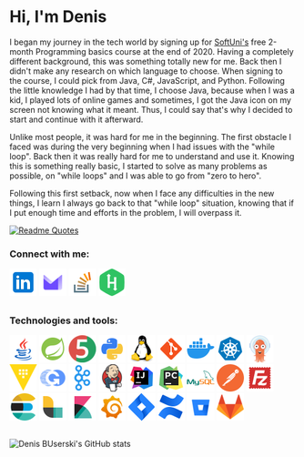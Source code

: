 # Hi, I'm Denis

I began my journey in the tech world by signing up for [SoftUni's](https://softuni.bg/) free 2-month Programming basics course at the end of 2020. Having a completely different background, this was something totally new for me. Back then I didn't make any research on which language to choose. When signing to the course, I could pick from Java, C#, JavaScript, and Python. Following the little knowledge I had by that time, I choose Java, because when I was a kid, I played lots of online games and sometimes, I got the Java icon on my screen not knowing what it meant. Thus, I could say that's why I decided to start and continue with it afterward. 

Unlike most people, it was hard for me in the beginning. The first obstacle I faced was during the very beginning when I had issues with the "while loop". Back then it was really hard for me to understand and use it. Knowing this is something really basic, I started to solve as many problems as possible, on "while loops" and I was able to go from "zero to hero". 

Following this first setback, now when I face any difficulties in the new things, I learn I always go back to that "while loop" situation, knowing that if I put enough time and efforts in the problem, I will overpass it.


[![Readme Quotes](https://quotes-github-readme.vercel.app/api?quote=Code%20never%20lies,%20comments%20sometimes%20do.&author=Ron%20Jeffries&type=horizontal&theme=algolia)](https://github.com/piyushsuthar/github-readme-quotes)


### Connect with me:

[![Linkedin](icons/linkedin-48x48.png)](https://www.linkedin.com/in/denis-buserski/)
[![Gmail](icons/proton-48x48.png)](mailto:denis.buserski@protonmail.com)
[![Stack Overflow](icons/stack-overflow-48x48.png)](https://stackoverflow.com/users/17831294/denis-buserski)
[![HackerRank](icons/hackerrank-48x48.png)](https://www.hackerrank.com/denis_buserski)
##


### Technologies and tools:

[![Java](icons/java-logo-48x48.png)](https://www.java.com/en/)
[![Spring](icons/spring-logo-48x48.png)](https://spring.io/)
[![JUnit](icons/junit-48x48.png)](https://junit.org/junit5/)
[![Python](icons/python-48x48.png)](https://www.python.org/)
[![Linux](icons/linux-48x48.png)](https://www.linux.org/)
[![Git](icons/git-48x48.png)](https://git-scm.com/)
[![Docker](icons/docker-48x48.png)](https://www.docker.com/)
[![K8s](icons/k8s-48x48.png)](https://kubernetes.io/)
[![Argo-CD](icons/argo-cd-48x48.png)](https://argoproj.github.io/cd/)
[![Vault-HashiCorp](icons/vault-hashicorp-48x48.png)](https://www.vaultproject.io/)
[![OpenGitOps](icons/opengitops-48x48.png)](https://opengitops.dev/)
[![Kafka](icons/kafka-48x48.png)](https://kafka.apache.org/)
[![Jenkins](icons/jenkins-48x48.png)](https://www.jenkins.io/)
[![IntelliJ](icons/intellij-idea-48x48.png)](https://www.jetbrains.com/idea/)
[![PyCharm](icons/pycharm-48x48.png)](https://www.jetbrains.com/pycharm/)
[![MySQL](icons/mysql-logo-48x48.png)](https://www.mysql.com/)
[![Postman](icons/postman-48x48.png)](https://www.postman.com/)
[![FileZilla](icons/filezilla-48x48.png)](https://filezilla-project.org/)
[![Elastic](icons/elastic-search-48x48.png)](https://www.elastic.co/)
[![Logstash](icons/logstash-48x48.png)](https://www.elastic.co/logstash)
[![Kibana](icons/kibana-48x48.png)](https://www.elastic.co/kibana)
[![Grafana](icons/grafana-48x48.png)](https://grafana.com/)
[![Jira](icons/jira-48x48.png)](https://www.atlassian.com/software/jira)
[![Confluence](icons/confluence-48x48.png)](https://www.atlassian.com/software/confluence)
[![Bitbucket](icons/bitbucket-48x48.png)](https://bitbucket.org/product/)
[![GitLab](icons/gitlab-48x48.png)](https://about.gitlab.com/)
##


![Denis BUserski's GitHub stats](https://github-readme-stats.zohan.tech/api?username=denisbuserski&show_icons=true&theme=github_dark)
